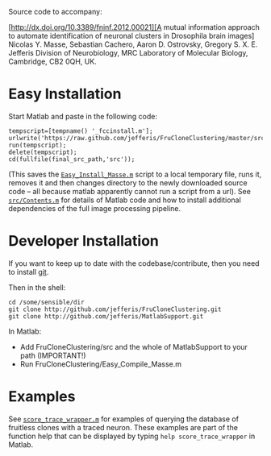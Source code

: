 Source code to accompany:

[http://dx.doi.org/10.3389/fninf.2012.00021][A mutual information approach to automate identification of neuronal clusters in Drosophila brain images]
Nicolas Y. Masse, Sebastian Cachero, Aaron D. Ostrovsky, Gregory S. X. E. Jefferis
Division of Neurobiology, MRC Laboratory of Molecular Biology, Cambridge, CB2 0QH, UK.

Easy Installation
=================
Start Matlab and paste in the following code:

    tempscript=[tempname() '_fccinstall.m'];
    urlwrite('https://raw.github.com/jefferis/FruCloneClustering/master/src/Easy_Install_Masse.m',tempscript);
    run(tempscript);
    delete(tempscript);
    cd(fullfile(final_src_path,'src'));

(This saves the [`Easy_Install_Masse.m`][easyinstall] script to a local temporary file, runs it, removes it and then changes directory to the newly downloaded source code – all because matlab apparently cannot run a script from a url).
See [`src/Contents.m`][contents] for details of Matlab code and how to install additional dependencies of the full image processing pipeline.

Developer Installation
======================
If you want to keep up to date with the codebase/contribute, then you need to install [git](http://git-scm.com/).

Then in the shell:

    cd /some/sensible/dir
    git clone http://github.com/jefferis/FruCloneClustering.git
    git clone http://github.com/jefferis/MatlabSupport.git

In Matlab:

* Add FruCloneClustering/src and the whole of MatlabSupport to your path (IMPORTANT!)
* Run FruCloneClustering/Easy_Compile_Masse.m

Examples
========

See [`score_trace_wrapper.m`][stw] for examples of querying the database of fruitless clones with a traced neuron. These examples are part of the  function help that can be displayed by typing `help score_trace_wrapper` in Matlab.

[easyinstall]: https://github.com/jefferis/FruCloneClustering/blob/master/src/Easy_Install_Masse.m
[contents]: https://github.com/jefferis/FruCloneClustering/blob/master/src/Contents.m
[stw]: https://github.com/jefferis/FruCloneClustering/blob/master/src/score_trace_wrapper.m